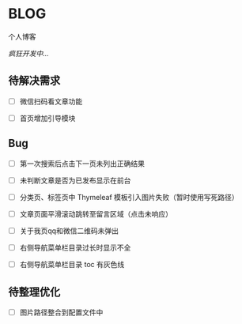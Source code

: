 # BLOG
个人博客

*疯狂开发中...*


## 待解决需求

- [ ] 微信扫码看文章功能
- [ ] 首页增加引导模块


## Bug

- [ ] 第一次搜索后点击下一页未列出正确结果
- [ ] 未判断文章是否为已发布显示在前台
- [ ] 分类页、标签页中 Thymeleaf 模板引入图片失败（暂时使用写死路径）
- [ ] 文章页面平滑滚动跳转至留言区域（点击未响应）
- [ ] 关于我页qq和微信二维码未弹出
- [ ] 右侧导航菜单栏目录过长时显示不全
- [ ] 右侧导航菜单栏目录 toc 有灰色线


## 待整理优化

- [ ] 图片路径整合到配置文件中